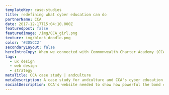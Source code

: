 ```yaml
---
templateKey: case-studies
title: redefining what cyber education can do
partnerName: CCA
date: 2017-12-17T15:04:10.000Z
featuredpost: false
featuredimage: /img/CCA_girl.png
texture: img/block_doodle.png
color: '#3D5CC2'
secondaryLayout: false
heroIntroCopy: When we connected with Commonwealth Charter Academy (CCA), they had just dropped “Connections” from their name and shifted away from their parent company. Competition for students was fierce among cyber schools, not to mention school districts and private schools.
tags:
  - ux design
  - web design
  - strategy
metaTitle: CCA case study | andculture
metaDescription: A case study for andculture and CCA's cyber education website
socialDescription: CCA's website needed to show how powerful the bond can be between a cyber school and its families. That's when andculture comes in with a little UX and developer magic.
---
```

